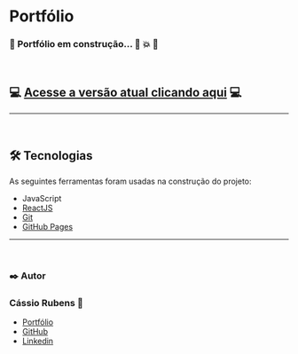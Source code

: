 # Portfólio

### :construction: Portfólio em construção... :rocket: :boom: :construction:

<br>

## :computer: [Acesse a versão atual clicando aqui](https://cassiorubens-cr.github.io/portfolio/) :computer:
___________

<br>

## 🛠 Tecnologias
As seguintes ferramentas foram usadas na construção do projeto:
- JavaScript
- [ReactJS](https://reactjs.org)
- [Git](https://git-scm.com)
- [GitHub Pages](https://pages.github.com/)
_______

<br>

### :black_nib: Autor 
### Cássio Rubens 🚀
- [Portfólio](https://cassiorubens-cr.github.io/portfolio/)
- [GitHub](https://github.com/CassioRubens-CR)
- [Linkedin](https://www.linkedin.com/in/cássio-rubens)
